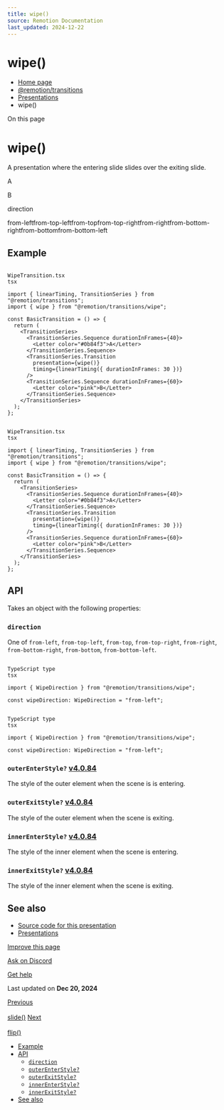 ```yaml
---
title: wipe()
source: Remotion Documentation
last_updated: 2024-12-22
---
```


# wipe()

- [Home page](/)
- [@remotion/transitions](/docs/transitions/)
- [Presentations](/docs/transitions/presentations/)
- wipe()

On this page

# wipe()

A presentation where the entering slide slides over the exiting slide.

A

B

direction

from-leftfrom-top-leftfrom-topfrom-top-rightfrom-rightfrom-bottom-rightfrom-bottomfrom-bottom-left

## Example [​](\#example "Direct link to Example")

```

WipeTransition.tsx
tsx

import { linearTiming, TransitionSeries } from "@remotion/transitions";
import { wipe } from "@remotion/transitions/wipe";

const BasicTransition = () => {
  return (
    <TransitionSeries>
      <TransitionSeries.Sequence durationInFrames={40}>
        <Letter color="#0b84f3">A</Letter>
      </TransitionSeries.Sequence>
      <TransitionSeries.Transition
        presentation={wipe()}
        timing={linearTiming({ durationInFrames: 30 })}
      />
      <TransitionSeries.Sequence durationInFrames={60}>
        <Letter color="pink">B</Letter>
      </TransitionSeries.Sequence>
    </TransitionSeries>
  );
};
```

```

WipeTransition.tsx
tsx

import { linearTiming, TransitionSeries } from "@remotion/transitions";
import { wipe } from "@remotion/transitions/wipe";

const BasicTransition = () => {
  return (
    <TransitionSeries>
      <TransitionSeries.Sequence durationInFrames={40}>
        <Letter color="#0b84f3">A</Letter>
      </TransitionSeries.Sequence>
      <TransitionSeries.Transition
        presentation={wipe()}
        timing={linearTiming({ durationInFrames: 30 })}
      />
      <TransitionSeries.Sequence durationInFrames={60}>
        <Letter color="pink">B</Letter>
      </TransitionSeries.Sequence>
    </TransitionSeries>
  );
};
```

## API [​](\#api "Direct link to API")

Takes an object with the following properties:

### `direction` [​](\#direction "Direct link to direction")

One of `from-left`, `from-top-left`, `from-top`, `from-top-right`, `from-right`, `from-bottom-right`, `from-bottom`, `from-bottom-left`.

```

TypeScript type
tsx

import { WipeDirection } from "@remotion/transitions/wipe";

const wipeDirection: WipeDirection = "from-left";
```

```

TypeScript type
tsx

import { WipeDirection } from "@remotion/transitions/wipe";

const wipeDirection: WipeDirection = "from-left";
```

### `outerEnterStyle?` [v4.0.84](https://github.com/remotion-dev/remotion/releases/v4.0.84) [​](\#outerenterstyle "Direct link to outerenterstyle")

The style of the outer element when the scene is is entering.

### `outerExitStyle?` [v4.0.84](https://github.com/remotion-dev/remotion/releases/v4.0.84) [​](\#outerexitstyle "Direct link to outerexitstyle")

The style of the outer element when the scene is exiting.

### `innerEnterStyle?` [v4.0.84](https://github.com/remotion-dev/remotion/releases/v4.0.84) [​](\#innerenterstyle "Direct link to innerenterstyle")

The style of the inner element when the scene is entering.

### `innerExitStyle?` [v4.0.84](https://github.com/remotion-dev/remotion/releases/v4.0.84) [​](\#innerexitstyle "Direct link to innerexitstyle")

The style of the inner element when the scene is exiting.

## See also [​](\#see-also "Direct link to See also")

- [Source code for this presentation](https://github.com/remotion-dev/remotion/blob/main/packages/transitions/src/presentations/wipe.tsx)
- [Presentations](/docs/transitions/presentations)

[Improve this page](https://github.com/remotion-dev/remotion/edit/main/packages/docs/docs/transitions/presentations/wipe.mdx)

[Ask on Discord](https://remotion.dev/discord)

[Get help](/docs/get-help)

Last updated on **Dec 20, 2024**

[Previous\
\
slide()](/docs/transitions/presentations/slide) [Next\
\
flip()](/docs/transitions/presentations/flip)

- [Example](#example)
- [API](#api)
  - [`direction`](#direction)
  - [`outerEnterStyle?`](#outerenterstyle)
  - [`outerExitStyle?`](#outerexitstyle)
  - [`innerEnterStyle?`](#innerenterstyle)
  - [`innerExitStyle?`](#innerexitstyle)
- [See also](#see-also)
